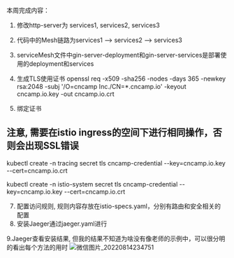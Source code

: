 本周完成内容：

1. 修改http-server为 services1, services2, services3
2. 代码中的Mesh链路为services1 --> services2 --> services3
3. serviceMesh文件中gin-server-deployment和gin-server-services是部署使用的deployment和services
4. 生成TLS使用证书
openssl req -x509 -sha256 -nodes -days 365 -newkey rsa:2048 -subj '/O=cncamp Inc./CN=*.cncamp.io' -keyout cncamp.io.key -out cncamp.io.crt

5. 绑定证书
## 注意, 需要在istio ingress的空间下进行相同操作，否则会出现SSL错误
kubectl create -n tracing secret tls cncamp-credential --key=cncamp.io.key --cert=cncamp.io.crt

kubectl create -n istio-system secret tls cncamp-credential --key=cncamp.io.key --cert=cncamp.io.crt

7. 配置访问规则, 规则内容存放在istio-specs.yaml，分别有路由和安全相关的配置
8. 安装Jaeger通过jaeger.yaml进行

9.Jaeger查看安装结果, 但我的结果不知道为啥没有像老师的示例中，可以很分明的看出每个方法的用时
![微信图片_20220814234751](https://user-images.githubusercontent.com/16226183/184544765-7a9c99a1-e8c3-4634-84ef-f99cc11ef09b.png)
